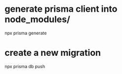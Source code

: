 # generate prisma client into node_modules/

npx prisma generate

# create a new migration

npx prisma db push
